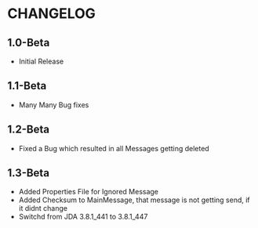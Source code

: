 # CHANGELOG

## 1.0-Beta

- Initial Release

## 1.1-Beta

- Many Many Bug fixes

## 1.2-Beta

- Fixed a Bug which resulted in all Messages getting deleted

## 1.3-Beta

- Added Properties File for Ignored Message
- Added Checksum to MainMessage, that message is not getting send, if it didnt change
- Switchd from JDA 3.8.1_441 to 3.8.1_447